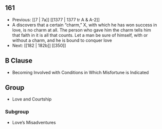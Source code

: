 ## 161
- Previous: [[7 | 7a]] [[1377 | 1377 tr A &amp; A-2]] 
- A discovers that a certain “charm,” X, with which he has won success in love, is no charm at all. The person who gave him the charm tells him that faith in it is all that counts. Let a man be sure of himself, with or without a charm, and he is bound to conquer love
- Next: [[182 | 182b]] [[350]] 

## B Clause
- Becoming Involved with Conditions in Which Misfortune is Indicated

## Group
- Love and Courtship

### Subgroup
- Love’s Misadventures

